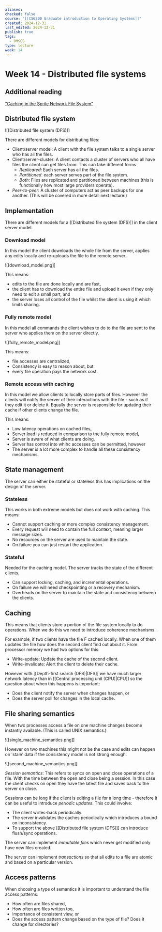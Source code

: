 ```yaml
---
aliases: 
checked: false
course: "[[CS6200 Graduate introduction to Operating Systems]]"
created: 2024-12-31
last_edited: 2024-12-31
publish: true
tags:
  - OMSCS
type: lecture
week: 14
---
```

# Week 14 - Distributed file systems

## Additional reading

["Caching in the Sprite Network File System"](https://s3.amazonaws.com/content.udacity-data.com/courses/ud923/references/ud923-nelson-paper.pdf)

## Distributed file system

![[Distributed file system (DFS)]]

There are different models for distributing files:
- Client/server model: A client with the file system talks to a single server who has all the files.
- Client/server-cluster: A client contacts a cluster of servers who all have files the client can get files from. This can take different forms
	- *Replicated*: Each server has all the files.
	- *Partitioned*: each server serves part of the file system.
	- *Both*: Files are replicated and partitioned between machines (this is functionally how most large providers operate).
- *Peer-to-peer*: A cluster of computers act as peer backups for one another. (This will be covered in more detail next lecture.)

## Implementation

There are different models for a [[Distributed file system (DFS)]] in the client server model.

### Download model

In this model the client downloads the whole file from the server, applies any edits locally and re-uploads the file to the remote server.

![[download_model.png]]

This means:
- edits to the file are done locally and are fast,
- the client has to download the entire file and upload it even if they only need to edit a small part, and
- the server loses all control of the file whilst the client is using it which limits sharing.

### Fully remote model

In this model all commands the client wishes to do to the file are sent to the server who applies them on the server directly.

![[fully_remote_model.png]]

This means:
- file accesses are centralized,
- Consistency is easy to reason about, but
- every file operation pays the network cost.

### Remote access with caching

In this model we allow clients to locally store parts of files. However the clients will notify the server of their interactions with the file - such as if they edit it or delete it. Equally the server is responsible for updating their cache if other clients change the file.

This means:
- Low latency operations on cached files,
- Server load is reduced in comparison to the fully remote model,
- Server is aware of what clients are doing,
- Server has control into whihc accesses can be permitted, however
- The server is a lot more complex to handle all these consistency mechanisms. 

## State management

The server can either be stateful or stateless this has implications on the design of the server.

### Stateless

This works in both extreme models but does not work with caching. This means:

- Cannot support caching or more complex consistency management.
- Every request will need to contain the full context, meaning larger message sizes.
- No resources on the server are used to maintain the state.
- On failure you can just restart the application.

### Stateful

Needed for the caching model. The server tracks the state of the different clients.

- Can support locking, caching, and incremental operations.
- On failure we will need checkpointing or a recovery mechanism.
- Overheads on the server to maintain the state and consistency between the clients.

## Caching

This means that clients store a portion of the file system locally to do operations. When we do this we need to introduce coherence mechanisms.

For example, if two clients have the file F cached locally. When one of them updates the file how does the second client find out about it. From processor memory we had two options for this:

- Write-update: Update the cache of the second client.
- Write-invalidate: Alert the client to delete their cache.

However with [[Depth-first search (DFS)|DFS]] we have much larger network latency than in [[Central processing unit (CPU)|CPU]] so the question about when this happens is important:

- Does the client notify the server when changes happen, or
- Does the server poll for changes in the local cache.

## File sharing semantics

When two processes access a file on one machine changes become instantly available. (This is called UNIX semantics.)

![[single_machine_semantics.png]]

However on two machines this might not be the case and edits can happen on 'stale' data if the consistency model is not strong enough.

![[second_machine_semantics.png]]

*Session semantics*: This refers to syncs on open and close operations of a file. With the time between the open and close being a session. In this case the client checks on open they have the latest file and saves back to the server on close.

Sessions can be long if the client is editing a file for a long time - therefore it can be useful to introduce *periodic updates*. This could involve:

- The client writes-back periodically.
- The server invalidates the caches periodically which introduces a bound on inconsistency. 
- To support the above [[Distributed file system (DFS)]] can introduce flush/sync operations.

The server can implement *immutable files* which never get modified only have new files created.

The server can implement *transactions* so that all edits to a file are atomic and based on a particular version.

## Access patterns

When choosing a type of semantics it is important to understand the file access patterns:
- How often are files shared,
- How often are files written too,
- Importance of consistent view, or
- Does the access pattern change based on the type of file? Does it change for directories?

